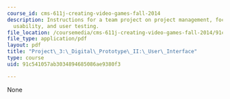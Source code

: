 ```yaml
---
course_id: cms-611j-creating-video-games-fall-2014
description: Instructions for a team project on project management, focus design iteration,
  usability, and user testing.
file_location: /coursemedia/cms-611j-creating-video-games-fall-2014/91c541057ab3034894685086ae9380f3_MITCMS_611JF14_project3.pdf
file_type: application/pdf
layout: pdf
title: "Project\_3:\_Digital\_Prototype\_II:\_User\_Interface"
type: course
uid: 91c541057ab3034894685086ae9380f3

---
```

None